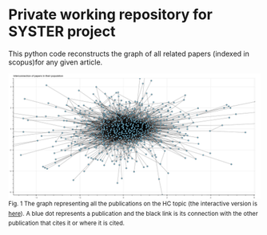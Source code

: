 # Private working repository for SYSTER project

This python code reconstructs the graph of all related papers (indexed in scopus)for any given article. 

![text](figures/graph.png)
<sup>Fig. 1 The graph representing all the publications on the HC topic (the interactive version is [here](figures/interactive_figure)). A blue dot represents a publication and the black link is its connection with the other publication that cites it or where it is cited.</sup>
